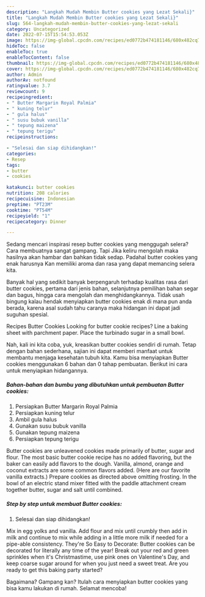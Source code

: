 ```yaml
---
description: "Langkah Mudah Membin Butter cookies yang Lezat Sekali}"
title: "Langkah Mudah Membin Butter cookies yang Lezat Sekali}"
slug: 564-langkah-mudah-membin-butter-cookies-yang-lezat-sekali
category: Uncategorized
date: 2022-07-15T15:54:53.053Z
image: https://img-global.cpcdn.com/recipes/ed0772b474181146/680x482cq70/butter-cookies-foto-resep-utama.jpg
hideToc: false
enableToc: true
enableTocContent: false
thumbnail: https://img-global.cpcdn.com/recipes/ed0772b474181146/680x482cq70/butter-cookies-foto-resep-utama.jpg
cover: https://img-global.cpcdn.com/recipes/ed0772b474181146/680x482cq70/butter-cookies-foto-resep-utama.jpg
author: Admin
authorAv: notfound
ratingvalue: 3.7
reviewcount: 9
recipeingredient:
- " Butter Margarin Royal Palmia"
- " kuning telur"
- " gula halus"
- " susu bubuk vanilla"
- " tepung maizena"
- " tepung terigu"
recipeinstructions:

- "Selesai dan siap dihidangkan!"
categories:
- Resep
tags:
- butter
- cookies

katakunci: butter cookies 
nutrition: 208 calories
recipecuisine: Indonesian
preptime: "PT23M"
cooktime: "PT54M"
recipeyield: "1"
recipecategory: Dinner

---
```



Sedang mencari inspirasi resep butter cookies yang menggugah selera? Cara membuatnya sangat gampang. Tapi Jika keliru mengolah maka hasilnya akan hambar dan bahkan tidak sedap. Padahal butter cookies yang enak harusnya Kan memiliki aroma dan rasa yang dapat memancing selera kita.


Banyak hal yang sedikit banyak berpengaruh terhadap kualitas rasa dari butter cookies, pertama dari jenis bahan, selanjutnya pemilihan bahan segar dan bagus, hingga cara mengolah dan menghidangkannya. Tidak usah bingung kalau hendak menyiapkan butter cookies enak di mana pun anda berada, karena asal sudah tahu caranya maka hidangan ini dapat jadi suguhan spesial.

Recipes Butter Cookies Looking for butter cookie recipes? Line a baking sheet with parchment paper. Place the turbinado sugar in a small bowl.


Nah, kali ini kita coba, yuk, kreasikan butter cookies sendiri di rumah. Tetap dengan bahan sederhana, sajian ini dapat memberi manfaat untuk membantu menjaga kesehatan tubuh kita. Kamu bisa menyiapkan Butter cookies menggunakan 6 bahan dan 0 tahap pembuatan. Berikut ini cara untuk menyiapkan hidangannya.

<!--inarticleads1-->

##### Bahan-bahan dan bumbu yang dibutuhkan untuk pembuatan Butter cookies:

1. Persiapkan  Butter Margarin Royal Palmia
1. Persiapkan  kuning telur
1. Ambil  gula halus
1. Gunakan  susu bubuk vanilla
1. Gunakan  tepung maizena
1. Persiapkan  tepung terigu


Butter cookies are unleavened cookies made primarily of butter, sugar and flour. The most basic butter cookie recipe has no added flavoring, but the baker can easily add flavors to the dough. Vanilla, almond, orange and coconut extracts are some common flavors added. (Here are our favorite vanilla extracts.) Prepare cookies as directed above omitting frosting. In the bowl of an electric stand mixer fitted with the paddle attachment cream together butter, sugar and salt until combined. 

<!--inarticleads2-->

##### Step by step untuk membuat Butter cookies:


1. Selesai dan siap dihidangkan!

Mix in egg yolks and vanilla. Add flour and mix until crumbly then add in milk and continue to mix while adding in a little more milk if needed for a pipe-able consistency. They&#39;re So Easy to Decorate: Butter cookies can be decorated for literally any time of the year! Break out your red and green sprinkles when it&#39;s Christmastime, use pink ones on Valentine&#39;s Day, and keep coarse sugar around for when you just need a sweet treat. Are you ready to get this baking party started? 

Bagaimana? Gampang kan? Itulah cara menyiapkan butter cookies yang bisa kamu lakukan di rumah. Selamat mencoba!
